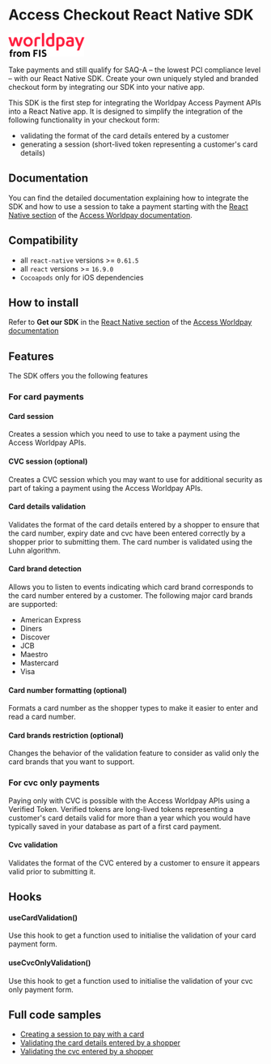 # Access Checkout React Native SDK

![](./worldpay_logo.png)

Take payments and still qualify for SAQ-A – the lowest PCI compliance level – with our React Native SDK. Create your own uniquely styled and branded checkout form by integrating our SDK into your native app.

This SDK is the first step for integrating the Worldpay Access Payment APIs into a React Native app.
It is designed to simplify the integration of the following functionality in your checkout form:
- validating the format of the card details entered by a customer
- generating a session (short-lived token representing a customer's card details)  

## Documentation

You can find the detailed documentation explaining how to integrate the SDK and how to use a session to take a payment starting with the [React Native section](https://developer.worldpay.com/docs/access-worldpay/checkout/react-native) of the [Access Worldpay documentation](https://developer.worldpay.com).

## Compatibility

- all `react-native` versions >= `0.61.5`
- all `react` versions >= `16.9.0`
- `Cocoapods` only for iOS dependencies

## How to install

Refer to **Get our SDK** in the [React Native section](https://developer.worldpay.com/docs/access-worldpay/checkout/react-native) of the [Access Worldpay documentation](https://developer.worldpay.com)

## Features

The SDK offers you the following features

### For card payments

#### Card session

Creates a session which you need to use to take a payment using the Access Worldpay APIs.

#### CVC session (optional)

Creates a CVC session which you may want to use for additional security as part of taking a payment using the Access Worldpay APIs.

#### Card details validation

Validates the format of the card details entered by a shopper to ensure that the card number, expiry date and cvc have been entered correctly by a shopper prior to submitting them. The card number is validated using the Luhn algorithm.

#### Card brand detection

Allows you to listen to events indicating which card brand corresponds to the card number entered by a customer. The following major card brands are supported:
- American Express
- Diners
- Discover
- JCB
- Maestro
- Mastercard
- Visa

#### Card number formatting (optional) 

Formats a card number as the shopper types to make it easier to enter and read a card number.

#### Card brands restriction (optional)

Changes the behavior of the validation feature to consider as valid only the card brands that you want to support.


### For cvc only payments

Paying only with CVC is possible with the Access Worldpay APIs using a Verified Token. Verified tokens are long-lived tokens representing a customer's card details valid for more than a year which you would have typically saved in your database as part of a first card payment.

#### Cvc validation

Validates the format of the CVC entered by a customer to ensure it appears valid prior to submitting it.

## Hooks

#### useCardValidation()

Use this hook to get a function used to initialise the validation of your card payment form.

#### useCvcOnlyValidation()

Use this hook to get a function used to initialise the validation of your cvc only payment form.


## Full code samples

- [Creating a session to pay with a card](https://developer.worldpay.com/docs/access-worldpay/checkout/react-native/card-only#full-code-sample)
- [Validating the card details entered by a shopper](https://developer.worldpay.com/docs/access-worldpay/checkout/react-native/card-validator#full-code-sample)
- [Validating the cvc entered by a shopper](https://developer.worldpay.com/docs/access-worldpay/checkout/react-native/cvc-validator#full-code-sample)
